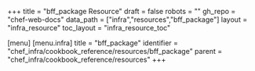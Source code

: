 +++
title = "bff_package Resource"
draft = false
robots = ""
gh_repo = "chef-web-docs"
data_path = ["infra","resources","bff_package"]
layout = "infra_resource"
toc_layout = "infra_resource_toc"

[menu]
  [menu.infra]
    title = "bff_package"
    identifier = "chef_infra/cookbook_reference/resources/bff_package"
    parent = "chef_infra/cookbook_reference/resources"
+++

<!-- The contents of this page are automatically generated from the bff_package.yaml file in the data directory. -->
<!-- To suggest a change, edit the https://github.com/chef/chef/blob/master/lib/chef/resource/bff_package.rb file
      and submit a pull request to the https://github.com/chef/chef repository. -->
